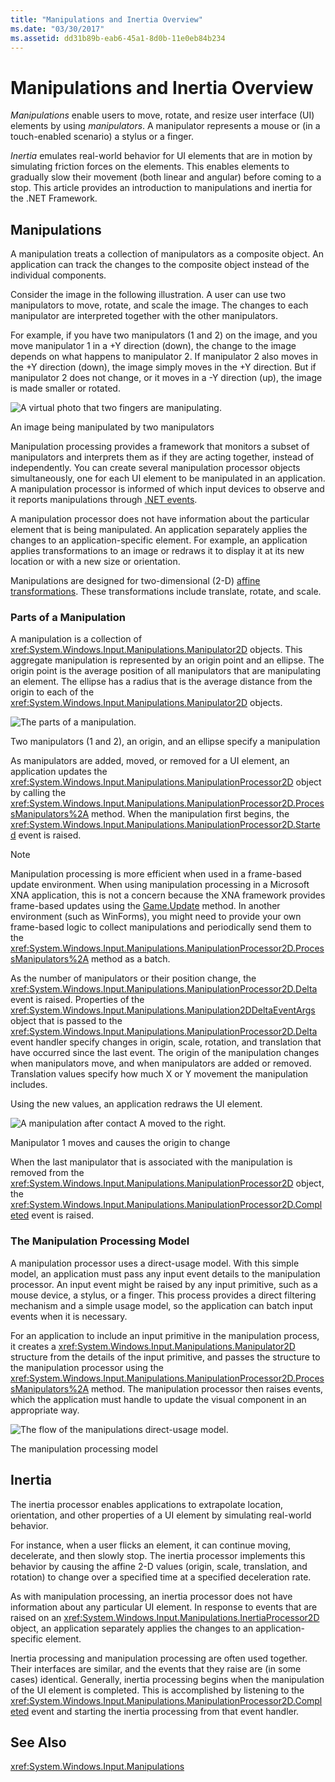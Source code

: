 ```yaml
---
title: "Manipulations and Inertia Overview"
ms.date: "03/30/2017"
ms.assetid: dd31b89b-eab6-45a1-8d0b-11e0eb84b234
---
```

# Manipulations and Inertia Overview
*Manipulations* enable users to move, rotate, and resize user interface (UI) elements by using *manipulators*. A manipulator represents a mouse or (in a touch-enabled scenario) a stylus or a finger.  
  
 *Inertia* emulates real-world behavior for UI elements that are in motion by simulating friction forces on the elements. This enables elements to gradually slow their movement (both linear and angular) before coming to a stop. This article provides an introduction to manipulations and inertia for the .NET Framework.  
  
## Manipulations  
 A manipulation treats a collection of manipulators as a composite object. An application can track the changes to the composite object instead of the individual components.  
  
 Consider the image in the following illustration. A user can use two manipulators to move, rotate, and scale the image. The changes to each manipulator are interpreted together with the other manipulators.  
  
 For example, if you have two manipulators (1 and 2) on the image, and you move manipulator 1 in a +Y direction (down), the change to the image depends on what happens to manipulator 2. If manipulator 2 also moves in the +Y direction (down), the image simply moves in the +Y direction. But if manipulator 2 does not change, or it moves in a -Y direction (up), the image is made smaller or rotated.  
  
 ![A virtual photo that two fingers are manipulating.](../../../docs/framework/common-client-technologies/media/manipulation-resize.png "Manipulation_Resize")  
  
 An image being manipulated by two manipulators  
  
 Manipulation processing provides a framework that monitors a subset of manipulators and interprets them as if they are acting together, instead of independently. You can create several manipulation processor objects simultaneously, one for each UI element to be manipulated in an application. A manipulation processor is informed of which input devices to observe and it reports manipulations through [.NET events](../../../docs/standard/events/index.md).  
  
 A manipulation processor does not have information about the particular element that is being manipulated. An application separately applies the changes to an application-specific element. For example, an application applies transformations to an image or redraws it to display it at its new location or with a new size or orientation.  
  
 Manipulations are designed for two-dimensional (2-D) [affine transformations](/windows/desktop/gdiplus/-gdiplus-transformations-use). These transformations include translate, rotate, and scale.  
  
### Parts of a Manipulation  
 A manipulation is a collection of <xref:System.Windows.Input.Manipulations.Manipulator2D> objects. This aggregate manipulation is represented by an origin point and an ellipse. The origin point is the average position of all manipulators that are manipulating an element. The ellipse has a radius that is the average distance from the origin to each of the <xref:System.Windows.Input.Manipulations.Manipulator2D> objects.  
  
 ![The parts of a manipulation.](../../../docs/framework/common-client-technologies/media/manipulation-definition.png "Manipulation_Definition")  
  
 Two manipulators (1 and 2), an origin, and an ellipse specify a manipulation  
  
 As manipulators are added, moved, or removed for a UI element, an application updates the <xref:System.Windows.Input.Manipulations.ManipulationProcessor2D> object by calling the <xref:System.Windows.Input.Manipulations.ManipulationProcessor2D.ProcessManipulators%2A> method. When the manipulation first begins, the <xref:System.Windows.Input.Manipulations.ManipulationProcessor2D.Started> event is raised.  
  
> [!NOTE]
>  Manipulation processing is more efficient when used in a frame-based update environment. When using manipulation processing in a Microsoft XNA application, this is not a concern because the XNA framework provides frame-based updates using the [Game.Update](https://msdn.microsoft.com/library/microsoft.xna.framework.game.update.aspx) method. In another environment (such as WinForms), you might need to provide your own frame-based logic to collect manipulations and periodically send them to the <xref:System.Windows.Input.Manipulations.ManipulationProcessor2D.ProcessManipulators%2A> method as a batch.  
  
 As the number of manipulators or their position change, the <xref:System.Windows.Input.Manipulations.ManipulationProcessor2D.Delta> event is raised. Properties of the <xref:System.Windows.Input.Manipulations.Manipulation2DDeltaEventArgs> object that is passed to the <xref:System.Windows.Input.Manipulations.ManipulationProcessor2D.Delta> event handler specify changes in origin, scale, rotation, and translation that have occurred since the last event. The origin of the manipulation changes when manipulators move, and when manipulators are added or removed. Translation values specify how much X or Y movement the manipulation includes.  
  
 Using the new values, an application redraws the UI element.  
  
 ![A manipulation after contact A moved to the right.](../../../docs/framework/common-client-technologies/media/manipulation-changed.png "Manipulation_Changed")  
  
 Manipulator 1 moves and causes the origin to change  
  
 When the last manipulator that is associated with the manipulation is removed from the <xref:System.Windows.Input.Manipulations.ManipulationProcessor2D> object, the <xref:System.Windows.Input.Manipulations.ManipulationProcessor2D.Completed> event is raised.  
  
### The Manipulation Processing Model  
 A manipulation processor uses a direct-usage model. With this simple model, an application must pass any input event details to the manipulation processor. An input event might be raised by any input primitive, such as a mouse device, a stylus, or a finger. This process provides a direct filtering mechanism and a simple usage model, so the application can batch input events when it is necessary.  
  
 For an application to include an input primitive in the manipulation process, it creates a <xref:System.Windows.Input.Manipulations.Manipulator2D> structure from the details of the input primitive, and passes the structure to the manipulation processor using the <xref:System.Windows.Input.Manipulations.ManipulationProcessor2D.ProcessManipulators%2A> method. The manipulation processor then raises events, which the application must handle to update the visual component in an appropriate way.  
  
 ![The flow of the manipulations direct&#45;usage model.](../../../docs/framework/common-client-technologies/media/manipulation-flow.png "Manipulation_Flow")  
  
 The manipulation processing model  
  
## Inertia  
 The inertia processor enables applications to extrapolate location, orientation, and other properties of a UI element by simulating real-world behavior.  
  
 For instance, when a user flicks an element, it can continue moving, decelerate, and then slowly stop. The inertia processor implements this behavior by causing the affine 2-D values (origin, scale, translation, and rotation) to change over a specified time at a specified deceleration rate.  
  
 As with manipulation processing, an inertia processor does not have information about any particular UI element. In response to events that are raised on an <xref:System.Windows.Input.Manipulations.InertiaProcessor2D> object, an application separately applies the changes to an application-specific element.  
  
 Inertia processing and manipulation processing are often used together. Their interfaces are similar, and the events that they raise are (in some cases) identical. Generally, inertia processing begins when the manipulation of the UI element is completed. This is accomplished by listening to the <xref:System.Windows.Input.Manipulations.ManipulationProcessor2D.Completed> event and starting the inertia processing from that event handler.  
  
## See Also  
 <xref:System.Windows.Input.Manipulations>
